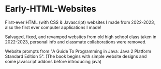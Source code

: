 # Early-HTML-Websites

First-ever HTML (with CSS & Javascript) websites I made from 2022-2023, also the first ever computer applications I made! 

Salvaged, fixed, and revamped websites from old high school class taken in 2022-2023, personal info and classmate collaborations were removed.

Website prompts from "A Guide To Programming in Java: Java 2 Platform Standard Edition 5". (The book begins with simple website designs and some javascript addons before introducing java)
